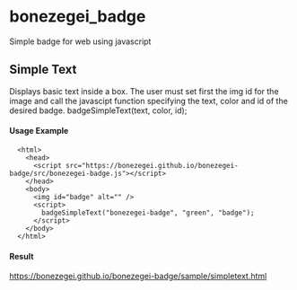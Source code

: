 # bonezegei_badge
Simple badge for web using javascript

## Simple Text
Displays basic text inside a box. The user must set first the img id for the image and call the javascipt function specifying the text, color and id of the desired badge.
badgeSimpleText(text, color, id);

#### Usage Example
```
  <html>
    <head>
      <script src="https://bonezegei.github.io/bonezegei-badge/src/bonezegei-badge.js"></script>
    </head>
    <body>
      <img id="badge" alt="" />
      <script>
        badgeSimpleText("bonezegei-badge", "green", "badge");
      </script>
    </body>
  </html>
```
#### Result
https://bonezegei.github.io/bonezegei-badge/sample/simpletext.html


